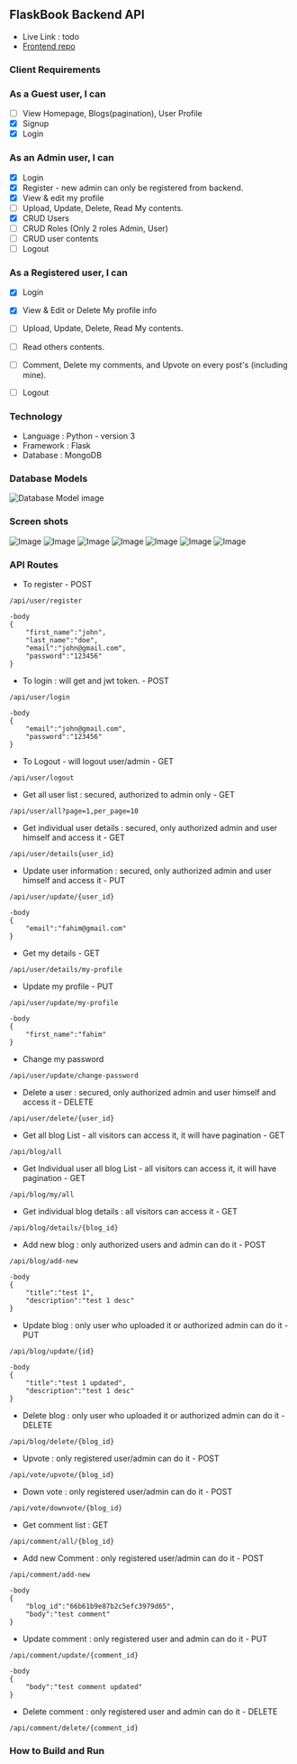 ## FlaskBook Backend API

* Live Link : todo
* [Frontend repo](https://github.com/AlFahimBinFaruk/FlaskBook_Client)

### Client Requirements
### As a Guest user, I can
- [ ] View Homepage, Blogs(pagination), User Profile
- [X] Signup
- [X] Login

### As an Admin user, I can
- [X] Login
- [X] Register - new admin can only be registered from backend.
- [X] View & edit my profile
- [ ] Upload, Update, Delete, Read My contents.
- [X] CRUD Users
- [ ] CRUD Roles (Only 2 roles Admin, User)
- [ ] CRUD user contents
- [ ] Logout

### As a Registered user, I can
- [X] Login
- [X] View & Edit or Delete My profile info
- [ ] Upload, Update, Delete, Read My contents.
- [ ] Read others contents.
- [ ] Comment, Delete my comments, and Upvote on every post's (including mine).
- [ ] Logout


### Technology
* Language : Python - version 3
* Framework : Flask
* Database : MongoDB

### Database Models
![Database Model image](https://drive.google.com/uc?export=view&id=1sRqNj3UHpOGM1HlIFY_UlnKoiq0wak4H)

### Screen shots
![Image](https://drive.google.com/uc?export=view&id=1xbwXOZi2K5WhGzdgbSnNGiUed2caHWOI)
![Image](https://drive.google.com/uc?export=view&id=1EhulLHXOdgtHUbC-4AvZ1tfdh5F0tMrb)
![Image](https://drive.google.com/uc?export=view&id=1mKVB6skYHfKET23gTd3v2xVduap6HjX8)
![Image](https://drive.google.com/uc?export=view&id=1D4YxzzLFbka1c4U2v2d__qKFxRGRR2ma)
![Image](https://drive.google.com/uc?export=view&id=1oQOjt8zpazbC0Hqe92N0ZRbpaUEPPQ8n)
![Image](https://drive.google.com/uc?export=view&id=1nOjRK0ctSwAO73cvnQpyudFlEa1WK10-)
![Image](https://drive.google.com/uc?export=view&id=1COF1NIc2ppfJbO4erMY4gqzZp8I7xm5Y)


### API Routes
* To register - POST
```text
/api/user/register

-body
{
    "first_name":"john",
    "last_name":"doe",
    "email":"john@gmail.com",
    "password":"123456"
}
```
* To login : will get and jwt token. - POST
```text
/api/user/login

-body
{
    "email":"john@gmail.com",
    "password":"123456"
}
```
* To Logout - will logout user/admin - GET
```text
/api/user/logout
```
* Get all user list : secured, authorized to admin only - GET
```text
/api/user/all?page=1,per_page=10
```
* Get individual user details : secured, only authorized admin and user himself and access it - GET
```text
/api/user/details{user_id}
```
* Update user information : secured, only authorized admin and user himself and access it - PUT
```text
/api/user/update/{user_id}

-body
{
    "email":"fahim@gmail.com"
}
```
* Get my details - GET
```text
/api/user/details/my-profile
```
* Update my profile - PUT
```text
/api/user/update/my-profile

-body
{
    "first_name":"fahim"
}
```
* Change my password
```text
/api/user/update/change-password
```

* Delete a user : secured, only authorized admin and user himself and access it - DELETE
```text
/api/user/delete/{user_id}
```
* Get all blog List - all visitors can access it, it will have pagination - GET
```text
/api/blog/all
```
* Get Individual user all blog List - all visitors can access it, it will have pagination - GET
```text
/api/blog/my/all
```
* Get individual blog details : all visitors can access it - GET
```text
/api/blog/details/{blog_id}
```
* Add new blog : only authorized users and admin can do it - POST
```text
/api/blog/add-new

-body
{
    "title":"test 1",
    "description":"test 1 desc"
}
```
* Update blog : only user who uploaded it or authorized admin can do it - PUT
```text
/api/blog/update/{id}

-body
{
    "title":"test 1 updated",
    "description":"test 1 desc"
}
```
* Delete blog : only user who uploaded it or authorized admin can do it - DELETE
```text
/api/blog/delete/{blog_id}
```
* Upvote : only registered user/admin can do it - POST
```text
/api/vote/upvote/{blog_id}
```
* Down vote : only registered user/admin can do it - POST
```text
/api/vote/downvote/{blog_id}
```
* Get comment list : GET
```text
/api/comment/all/{blog_id}
```
* Add new Comment : only registered user/admin can do it - POST
```text
/api/comment/add-new

-body
{
    "blog_id":"66b61b9e87b2c5efc3979d65",
    "body":"test comment"
}
```
* Update comment : only registered user and admin can do it - PUT
```text
/api/comment/update/{comment_id}

-body
{
    "body":"test comment updated"
}
```
* Delete comment : only registered user and admin can do it - DELETE
```text
/api/comment/delete/{comment_id}
```

### How to Build and Run





























